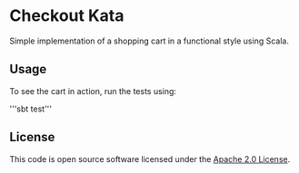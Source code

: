 # Checkout Kata #

Simple implementation of a shopping cart in a functional style using Scala.

## Usage ##

To see the cart in action, run the tests using:

'''sbt test'''

## License ##

This code is open source software licensed under the [Apache 2.0 License](http://www.apache.org/licenses/LICENSE-2.0.html).
